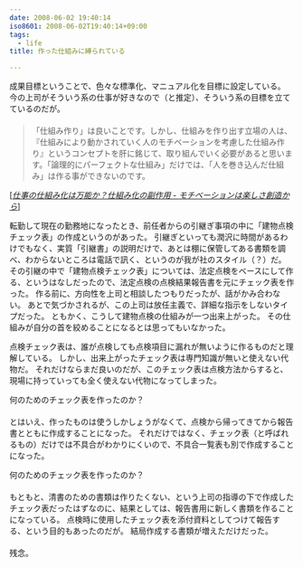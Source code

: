 ```yaml
---
date: 2008-06-02 19:40:14
iso8601: 2008-06-02T19:40:14+09:00
tags:
  - life
title: 作った仕組みに縛られている

---
```


成果目標ということで、色々な標準化、マニュアル化を目標に設定している。
今の上司がそういう系の仕事が好きなので（と推定）、そういう系の目標を立てているのだが&#133;。

<blockquote cite="http://d.hatena.ne.jp/favre21/20080409#1207694340" title="Source: 仕事の仕組み化は万能か？仕組み化の副作用 - モチベーションは楽しさ創造から; Accessed Date: 4/9/2008" class="blockquote">
  <p>「仕組み作り」は良いことです。しかし、仕組みを作り出す立場の人は、『仕組みにより動かされていく人のモチベーションを考慮した仕組み作り』というコンセプトを肝に銘じて、取り組んでいく必要があると思います。「論理的にパーフェクトな仕組み」だけでは、「人を巻き込んだ仕組み」は作る事ができないのです。</p>
</blockquote>
<div class="cite"> [<cite><a href="http://d.hatena.ne.jp/favre21/20080409#1207694340">仕事の仕組み化は万能か？仕組み化の副作用 - モチベーションは楽しさ創造から</a></cite>] </div>

転勤して現在の勤務地になったとき、前任者からの引継ぎ事項の中に「建物点検チェック表」の作成というのがあった。
引継ぎといっても潤沢に時間があるわけでもなく、実質「引継書」の説明だけで、あとは棚に保管してある書類を調べ、わからないところは電話で訊く、というのが我が社のスタイル（？）だ。
その引継の中で「建物点検チェック表」については、法定点検をベースにして作る、というはなしだったので、法定点検の点検結果報告書を元にチェック表を作った。
作る前に、方向性を上司と相談したつもりだったが、話がかみ合わない。
あとで気づかされるが、この上司は放任主義で、詳細な指示をしないタイプだった。
ともかく、こうして建物点検の仕組みが一つ出来上がった。
その仕組みが自分の首を絞めることになるとは思ってもいなかった。

点検チェック表は、誰が点検しても点検項目に漏れが無いように作るものだと理解している。
しかし、出来上がったチェック表は専門知識が無いと使えない代物だ。
それだけならまだ良いのだが、このチェック表は点検方法からすると、現場に持っていっても全く使えない代物になってしまった。

&#133;何のためのチェック表を作ったのか？

とはいえ、作ったものは使うしかしょうがなくて、点検から帰ってきてから報告書とともに作成することになった。
それだけではなく、チェック表（と呼ばれるもの）だけでは不具合がわかりにくいので、不具合一覧表も別で作成することになった。

&#133;何のためのチェック表を作ったのか？

もともと、清書のための書類は作りたくない、という上司の指導の下で作成したチェック表だったはずなのに、結果としては、報告書用に新しく書類を作ることになっている。
点検時に使用したチェック表を添付資料としてつけて報告する、という目的もあったのだが&#133;。
結局作成する書類が増えただけだった。

残念。
